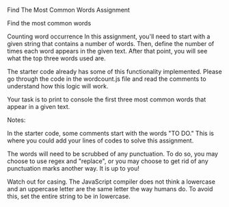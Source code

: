 Find The Most Common Words Assignment

Find the most common words

Counting word occurrence
In this assignment, you'll need to start with a given string that contains a number of words. Then, define the number of times each word appears in the given text. After that point, you will see what the top three words used are.

The starter code already has some of this functionality implemented. Please go through the code in the wordcount.js file and read the comments to understand how this logic will work.

Your task is to print to console the first three most common words that appear in a given text.

Notes:

In the starter code, some comments start with the words "TO DO." This is where you could add your lines of codes to solve this assignment.

The words will need to be scrubbed of any punctuation. To do so, you may choose to use regex and "replace", or you may choose to get rid of any punctuation marks another way. It is up to you!

Watch out for casing. The JavaScript compiler does not think a lowercase and an uppercase letter are the same letter the way humans do. To avoid this, set the entire string to be in lowercase.



